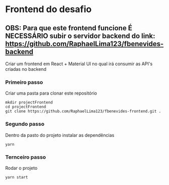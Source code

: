 # Frontend do desafio 

## OBS: Para que este frontend funcione É NECESSÁRIO subir o servidor backend do link: https://github.com/RaphaelLima123/fbenevides-backend

Criar um frontend em React + Material UI no qual irá consumir as API's criadas no backend

### Primeiro passo
Criar uma pasta para clonar este repositório
```
mkdir projectFrontend
cd projectFrontend
git clone https://github.com/RaphaelLima123/fbenevides-frontend.git .
```

### Segundo passo
Dentro da pasto do projeto instalar as dependências
```
yarn
```

### Ternceiro passo
Rodar o projeto
```
yarn start
```
